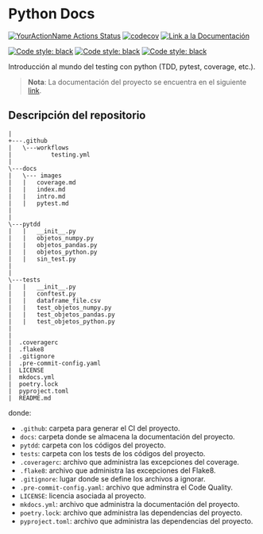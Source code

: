 # Python Docs

[![YourActionName Actions Status](https://github.com/fralfaro/python_testing/actions/workflows/testing.yml/badge.svg)](https://github.com/fralfaro/python_testing/actions)
[![codecov](https://codecov.io/gh/fralfaro/python_testing/branch/main/graph/badge.svg)](https://codecov.io/gh/fralfaro/python_testing)
<a href="https://fralfaro.github.io/python_testing/"><img alt="Link a la Documentación" src="https://img.shields.io/badge/docs-link-brightgreen"></a>



<a href="https://github.com/psf/black"><img alt="Code style: black" src="https://img.shields.io/badge/static--analysis-black%20flake8-black"></a>
<a href="https://github.com/psf/black"><img alt="Code style: black" src="https://img.shields.io/badge/testing-pytest-black"></a>
<a href="https://github.com/psf/black"><img alt="Code style: black" src="https://img.shields.io/badge/documentation-sphinx-black"></a>


Introducción al mundo del testing con python (TDD, pytest, coverage, etc.).

> **Nota**: La documentación del proyecto se encuentra en el siguiente [link](https://fralfaro.github.io/python_testing/).

## Descripción del repositorio

```
|
+---.github
|   \---workflows
|           testing.yml
|
\---docs
|   \--- images
|   |   coverage.md
|   |   index.md
|   |   intro.md
|   |   pytest.md
|
|
\---pytdd
|   |   __init__.py
|   |   objetos_numpy.py
|   |   objetos_pandas.py
|   |   objetos_python.py
|   |   sin_test.py
|
|
\---tests
|   |   __init__.py
|   |   conftest.py
|   |   dataframe_file.csv
|   |   test_objetos_numpy.py
|   |   test_objetos_pandas.py
|   |   test_objetos_python.py
|
|
|  .coveragerc
|  .flake8
|  .gitignore
|  .pre-commit-config.yaml
|  LICENSE
|  mkdocs.yml
|  poetry.lock
|  pyproject.toml
|  README.md
```

donde:

* `.github`: carpeta para generar el CI del proyecto.
* `docs`: carpeta donde se almacena la documentación del proyecto.
* `pytdd`: carpeta con los códigos del proyecto.
* `tests`: carpeta con los tests de los códigos del proyecto.
* `.coveragerc`: archivo que administra las excepciones del coverage.
* `.flake8`: archivo que administra las excepciones del Flake8.
* `.gitignore`: lugar donde se define los archivos a ignorar.
* `.pre-commit-config.yaml`: archivo que adminstra el Code Quality.
* `LICENSE`: licencia asociada al proyecto.
* `mkdocs.yml`: archivo que administra la documentación del proyecto.
* `poetry.lock`: archivo que administra las dependencias del proyecto.
* `pyproject.toml`: archivo que administra las dependencias del proyecto.